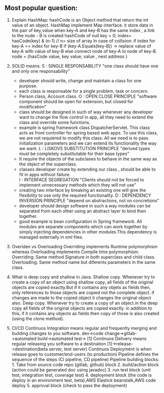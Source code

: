 ## Most popular question:

1. Explain HashMap:
   hashCode is an Object method that return the int value of an object.
   HashMap implement Map interface.
   it store data in the pair of key,value
   when key-A and key-B has the same index , a link to the node - B is created
   hashCode of null key = 0;
   index= hasCode(key) & (n-1) // n= size of array
   In case of collision:
   if index for key-A == index for key-B 
      if (key-A.Equals(key-B)) -> replace value of key-A with value of key-B
      else
           connect node of key-A to node of key-B.
   node = {hasCode value, key value, value , next address }          
   
2. SOLID means:
   S : SINGLE RESPONSABILITY "one class should have one and only one responsability"
     - developer should write, change and maintain a class for one purpose.
     - each class is responsable for a single problem, task or concern.
     - Person class, Account class.
   O : OPEN CLOSE PRINCIPLE "software component should be open for extension, but closed for modification"
     - class should be designed in such of way whenever any developer want to change the flow control in app, all they
       need to extend the class and override some functions.
     - example is spring framework class DispatcherServlet. This class acts as front controller for spring based web apps.
       To use this class, we are not requiered to modify this class. All we need is to pass initialization parameters and
       we can extend its functionality the way we want.
   L : LISKOVS SUBSTITUTION PRINCIPLE "derived types must be completely substitutable for their base types"
     - It require the objects of the subclases to behave in the same way as the object of the superclass.
     - classes developer create by extending our class , should be able to fit in apps without failure.  
   I : INTERFACE SEGREGATION "Clients should not be forced to implement unnecessary methods which they will not use"
     - creating two interface by breaking an existing one will give the flexibility to use only the required functionality.
   D : DEPENDENCY INVERSION PRINCIPLE "depend on abstractions, not on concretions"
     - developer should design software in such a way modules can be separated from each other using an abstract layer to
       bind then together.
     - good example is bean configuration in Spring framework. All modules are separate components which can work together by 
       simply injecting dependencies in other modules.This dependency is managed externally in xml files.
       
3. Overiden vs Overloading
       Overriding implements Runtime polymorphism whereas Overloading implements Compile time polymorphism.
       Overriding: Same method Signature in both superclass and child class.
       Overloading: Same method name but diferents parameters in the same class.
4. What is deep copy and shallow in Java.
       Shallow copy.
       Whenever try to create a copy of an object using shallow copy, all fields of the original objects are copied
       exactly.But if it contains any objets as fields then, only references to those objects are copied not the complete 
       object. if changes are made to the copied object it changes the original object also.
       Deep copy.
       Whenever try to create a copy of an object.in the deep copy all fields of the original objects are copied exactly.
       in addition to this, if it contains any objects as fields then copy of those is also created (using the clone method).
5. CI/CD
       Continuos Integration means regular and frequently merging and building changes to you software.
       dev->code change->gitlab->automated build->automated test-> [1]
       Continuos Delivery means regular releasing you software to a destination
       [1]->release->destination(beta server, test server)
       Continuos Deployment is when release goes to customer/end-users (to production)
       Pipeline defines the sequence of the steps (CI pipeline, CD pipeline)
       Pipeline building blocks:
       1. Take from source code repo (gitlab, github) block
       2. build/action block (action could be generated doc using javadoc)
       3. run test block (unit test, integration test, coverage test)
       4. deployment block (the code is deploy in an environment test, beta),AWS Elastick beanstalk,AWS code deploy
       5. approval block (check to pass the deployment)
       
       